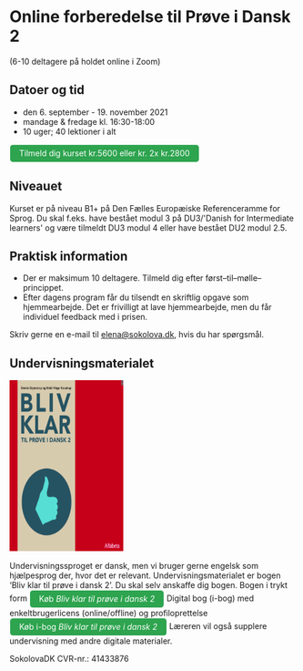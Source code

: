 # Online forberedelse til Prøve i Dansk 2 
(6-10 deltagere på holdet online i Zoom)

## Datoer og tid
* den 6. september - 19. november 2021
* mandage & fredage kl. 16:30-18:00
* 10 uger; 40 lektioner i alt

<a class="btn" href="https://elenasokolova.podia.com/online-forberedelse-til-prove-i-dansk-2/buy"> Tilmeld dig kurset kr.5600 eller kr. 2x kr.2800 </a>


## Niveauet

Kurset er på niveau B1+ på Den Fælles Europæiske Referenceramme for Sprog.
Du skal f.eks. have bestået modul 3 på DU3/'Danish for Intermediate learners' og være tilmeldt DU3 modul 4 eller have bestået DU2 modul 2.5. 


## Praktisk information  
* Der er maksimum 10 deltagere. Tilmeld dig efter først–til–mølle–princippet. 
* Efter dagens program får du tilsendt en skriftlig opgave som hjemmearbejde. Det er frivilligt at lave hjemmearbejde, men du får individuel feedback med i prisen. 

Skriv gerne en e-mail til [elena@sokolova.dk](mailto:elena@sokolova.dk), hvis du har spørgsmål. 

<style>
.btn {
  color: white;
  background-color: #2ea44f;
  border-color: rgba(27,31,35,.1);
  box-shadow: 0 0px 0 rgba(27,31,35,.1),inset 0 1px 0 hsla(0,0%,100%,.03);
  position: relative;
  display: inline-block;
  padding: 5px 16px;
  font-size: 14px
  font-weight: 500;
  line-height: 20px;
  white-space: nowrap;
  vertical-align: middle;
  cursor: pointer;
  border: 1px solid;
  border-radius: 6px;
  text-decoration: none;
}
</style>

## Undervisningsmaterialet
<img src="bliv-klar-til-proeve-i-dansk-2-undervisning-online.png" alt="Bliv klar til prøve i dansk 2" width="200" height="300" />

Undervisningssproget er dansk, men vi bruger gerne engelsk som hjælpesprog der, hvor det er relevant.
Undervisningsmaterialet er bogen ‘Bliv klar til prøve i dansk 2’. Du skal selv anskaffe dig bogen. 
Bogen i trykt form  <a class="btn" href="https://www.alfabetaforlag.dk/bliv-klar">Køb *Bliv klar til prøve i dansk 2*</a> 
Digital bog (i-bog) med enkeltbrugerlicens (online/offline) og profiloprettelse <a class="btn" href="https://www.alfabetaforlag.dk/bliv-klar-til-proeve-i-dansk-2-i-bog">Køb i-bog *Bliv klar til prøve i dansk 2*</a>
Læreren vil også supplere undervisning med andre digitale materialer.


SokolovaDK CVR-nr.: 41433876
